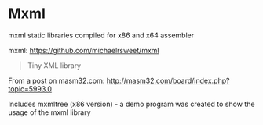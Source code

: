 # Mxml

mxml static libraries compiled for x86 and x64 assembler 

mxml: https://github.com/michaelrsweet/mxml

> Tiny XML library
>

From a post on masm32.com: http://masm32.com/board/index.php?topic=5993.0

Includes mxmltree (x86 version) - a demo program was created to show the usage of the mxml library
